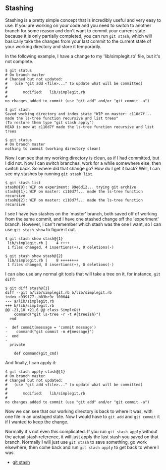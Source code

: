 <!--
SPDX-FileCopyrightText: 2008 Scott Chacon <schacon@gmail.com>
SPDX-FileCopyrightText: 2023 Richard Soderberg <rsoderberg@gmail.com>

SPDX-License-Identifier: CC-BY-SA-3.0
-->

## Stashing

Stashing is a pretty simple concept
that is incredibly useful and very easy to use.
If you are working on your code
and you need to switch to another branch for some reason
and don't want to commit your current state
because it is only partially completed,
you can run `git stash`,
which will basically take the changes from your last commit
to the current state of your working directory
and store it temporarily.

In the following example,
I have a change to my 'lib/simplegit.rb' file,
but it's not complete.

```shell
$ git status
# On branch master
# Changed but not updated:
#   (use "git add <file>..." to update what will be committed)
#
#       modified:   lib/simplegit.rb
#
no changes added to commit (use "git add" and/or "git commit -a")

$ git stash
Saved working directory and index state "WIP on master: c110d7f... made the ls-tree function recursive and list trees"
(To restore them type "git stash apply")
HEAD is now at c110d7f made the ls-tree function recursive and list trees

$ git status
# On branch master
nothing to commit (working directory clean)
```

Now I can see that my working directory is clean,
as if I had committed,
but I did not.
Now I can switch branches,
work for a while somewhere else,
then switch back.
So where did that change go? How do I get it back? Well,
I can see my stashes by running `git stash list`.

```shell
$ git stash list
stash@{0}: WIP on experiment: 89e6d12... trying git archive
stash@{1}: WIP on master: c110d7f... made the ls-tree function recursive
stash@{2}: WIP on master: c110d7f... made the ls-tree function recursive
```

I see I have two stashes on the 'master' branch,
both saved off of working from the same commit,
and I have one stashed change off the 'experiment' branch.
However,
I can't remember which stash was the one I want,
so I can use `git stash show` to figure it out.

```shell
$ git stash show stash@{1}
 lib/simplegit.rb |    4 ++++
 1 files changed, 4 insertions(+), 0 deletions(-)

$ git stash show stash@{2}
 lib/simplegit.rb |    8 ++++++++
 1 files changed, 8 insertions(+), 0 deletions(-)
```

I can also use any normal git tools that will take a tree on it,
for instance,
`git diff`:

```shell
$ git diff stash@{1}
diff --git a/lib/simplegit.rb b/lib/simplegit.rb
index e939f77..b03bc9c 100644
--- a/lib/simplegit.rb
+++ b/lib/simplegit.rb
@@ -21,10 +21,6 @@ class SimpleGit
    command("git ls-tree -r -t #{treeish}")
  end

-  def commit(message = 'commit message')
-    command("git commit -m #{message}")
-  end
-
  private

    def command(git_cmd)
```

And finally,
I can apply it:

```shell
$ git stash apply stash@{1}
# On branch master
# Changed but not updated:
#   (use "git add <file>..." to update what will be committed)
#
#       modified:   lib/simplegit.rb
#
no changes added to commit (use "git add" and/or "git commit -a")
```

Now we can see that our working directory is back to where it was,
with one file in an unstaged state.
Now I would have to `git add` and `git commit` it
if I wanted to keep the change.

Normally it's not even this complicated.
If you run `git stash apply` without the actual stash reference,
it will just apply the last stash you saved on that branch.
Normally I will just use `git stash` to save something,
go work elsewhere,
then come back and run `git stash apply` to get back to where I was.

- [git stash](https://mirrors.edge.kernel.org/pub/software/scm/git/docs/git-stash.html)
